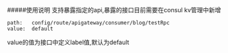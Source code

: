 #####使用说明
支持暴露指定的api,暴露的接口目前需要在consul kv管理中新增 
```code
path:   config/route/apigateway/consumer/blog/testRpc
value:  default
```

value的值为接口中定义label值,默认为default